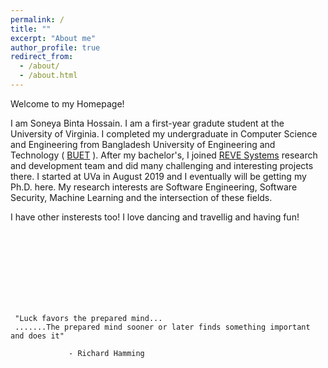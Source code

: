 ```yaml
---
permalink: /
title: ""
excerpt: "About me"
author_profile: true
redirect_from: 
  - /about/
  - /about.html
---
```





Welcome to my Homepage!

I am Soneya Binta Hossain. I am a first-year gradute student at the University of Virginia. I completed my undergraduate in Computer Science and Engineering from Bangladesh University of Engineering and Technology ( [BUET](https://www.buet.ac.bd/web/) ). After my bachelor's, I joined [REVE Systems](https://en.wikipedia.org/wiki/REVE_Systems) research and development team and did many challenging and interesting projects there. I started at UVa in August 2019 and I eventually will be getting my Ph.D. here. My research interests are Software Engineering, Software Security, Machine Learning and the intersection of these fields. 


I have other insterests too! I love dancing and travellig and having fun!

 

<br><br><br><br><br><br><br>

     
     
     
     
     
     
     "Luck favors the prepared mind...
     .......The prepared mind sooner or later finds something important and does it"
     
                 - Richard Hamming


